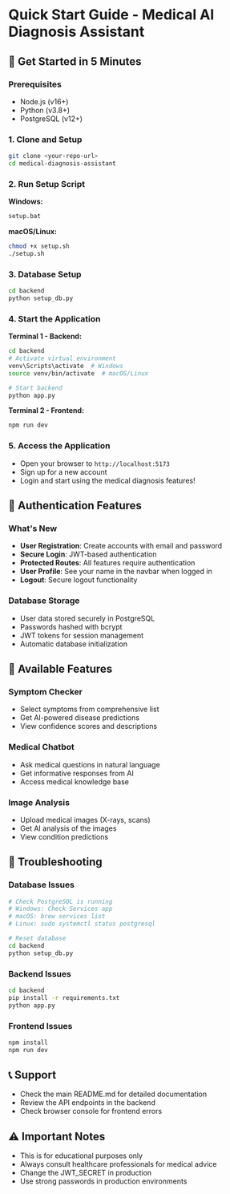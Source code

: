 # Quick Start Guide - Medical AI Diagnosis Assistant

## 🚀 Get Started in 5 Minutes

### Prerequisites
- Node.js (v16+)
- Python (v3.8+)
- PostgreSQL (v12+)

### 1. Clone and Setup
```bash
git clone <your-repo-url>
cd medical-diagnosis-assistant
```

### 2. Run Setup Script
**Windows:**
```bash
setup.bat
```

**macOS/Linux:**
```bash
chmod +x setup.sh
./setup.sh
```

### 3. Database Setup
```bash
cd backend
python setup_db.py
```

### 4. Start the Application

**Terminal 1 - Backend:**
```bash
cd backend
# Activate virtual environment
venv\Scripts\activate  # Windows
source venv/bin/activate  # macOS/Linux

# Start backend
python app.py
```

**Terminal 2 - Frontend:**
```bash
npm run dev
```

### 5. Access the Application
- Open your browser to `http://localhost:5173`
- Sign up for a new account
- Login and start using the medical diagnosis features!

## 🔐 Authentication Features

### What's New
- **User Registration**: Create accounts with email and password
- **Secure Login**: JWT-based authentication
- **Protected Routes**: All features require authentication
- **User Profile**: See your name in the navbar when logged in
- **Logout**: Secure logout functionality

### Database Storage
- User data stored securely in PostgreSQL
- Passwords hashed with bcrypt
- JWT tokens for session management
- Automatic database initialization

## 🏥 Available Features

### Symptom Checker
- Select symptoms from comprehensive list
- Get AI-powered disease predictions
- View confidence scores and descriptions

### Medical Chatbot
- Ask medical questions in natural language
- Get informative responses from AI
- Access medical knowledge base

### Image Analysis
- Upload medical images (X-rays, scans)
- Get AI analysis of the images
- View condition predictions

## 🔧 Troubleshooting

### Database Issues
```bash
# Check PostgreSQL is running
# Windows: Check Services app
# macOS: brew services list
# Linux: sudo systemctl status postgresql

# Reset database
cd backend
python setup_db.py
```

### Backend Issues
```bash
cd backend
pip install -r requirements.txt
python app.py
```

### Frontend Issues
```bash
npm install
npm run dev
```

## 📞 Support
- Check the main README.md for detailed documentation
- Review the API endpoints in the backend
- Check browser console for frontend errors

## ⚠️ Important Notes
- This is for educational purposes only
- Always consult healthcare professionals for medical advice
- Change the JWT_SECRET in production
- Use strong passwords in production environments 
